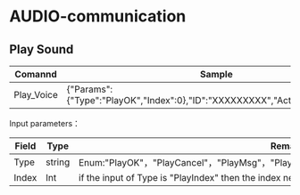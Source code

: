 ﻿---
lastUpdated: true
contributors : true
---
# AUDIO-communication

## Play Sound

| Comannd       | Sample                                                         |
| ---------- | ------------------------------------------------------------ |
| Play_Voice | {"Params":{"Type":"PlayOK","Index":0},"ID":"XXXXXXXXX","Action":"Play_Voice"} |

Input parameters：

| Field  | Type   | Remarks                                                       |
| ----- | ------ | ------------------------------------------------------------ |
| Type  | string | Enum:"PlayOK"，"PlayCancel"，"PlayMsg"，"PlayError"，"ScanError"，"PlaySucces"，"PlayIndex" |
| Index | Int    | if the input of Type is "PlayIndex" then the index need to set a value                     |